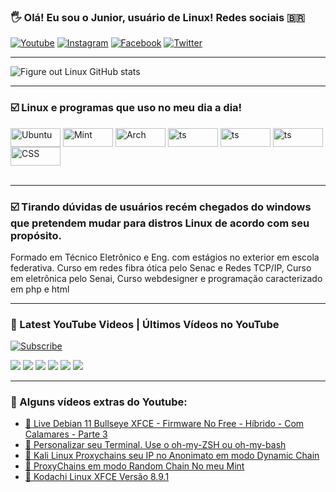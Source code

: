 
### 🖐️ Olá! Eu sou o Junior, usuário de Linux! Redes sociais 🇧🇷

[![Youtube](https://img.shields.io/badge/YouTube-FF0000?style=for-the-badge&logo=youtube&logoColor=white)](https://www.youtube.com/c/FigureoutLinuxOJuninhodoLinux)
[![Instagram](https://img.shields.io/badge/Instagram-E4405F?style=for-the-badge&logo=instagram&logoColor=white)](https://www.instagram.com/figure.out.linux/?hl=pt-br)
[![Facebook](https://img.shields.io/badge/Facebook-1877F2?style=for-the-badge&logo=facebook&logoColor=white)](https://www.facebook.com/figureoutlinux/)
[![Twitter](https://img.shields.io/badge/Twitter-1DA1F2?style=for-the-badge&logo=twitter&logoColor=white)](https://twitter.com/figureoutlinux)

___

![Figure out Linux GitHub stats](https://github-readme-stats.vercel.app/api?username=figureoutlinux&show_icons=true&theme=dark&count_private=true)

<div>

___
 
### ☑️ Linux e programas que uso no meu dia a dia!

<div style="display: inline_block">
  <img align="center" alt="Ubuntu" height="30" width="80" src="https://img.shields.io/badge/Ubuntu-E95420?style=for-the-badge&logo=ubuntu&logoColor=white" />
  <img align="center" alt="Mint" height="30" width="80" src="https://img.shields.io/badge/Linux_Mint-87CF3E?style=for-the-badge&logo=linux-mint&logoColor=white" />
  <img align="center" alt="Arch" height="30" width="80" src="https://img.shields.io/badge/Arch_Linux-1793D1?style=for-the-badge&logo=arch-linux&logoColor=white" />
  <img align="center" alt="ts" height="30" width="80" src="https://img.shields.io/badge/TypeScript-007ACC?style=for-the-badge&logo=typescript&logoColor=white" />
  <img align="center" alt="ts" height="30" width="80" src="https://img.shields.io/badge/HTML5-E34F26?style=for-the-badge&logo=html5&logoColor=white" />
  <img align="center" alt="ts" height="30" width="80" src="https://img.shields.io/badge/PHP-777BB4?style=for-the-badge&logo=php&logoColor=white" />
  <img align="center" alt="CSS" height="30" width="80" src="https://img.shields.io/badge/CSS-239120?&style=for-the-badge&logo=css3&logoColor=white">
</div><br/>
 
 ___

 ### ☑️ Tirando dúvidas de usuários recém chegados do windows que pretendem mudar para distros Linux de acordo com seu propósito.
Formado em Técnico Eletrônico e Eng. com estágios no exterior em escola federativa. Curso em redes fibra ótica pelo Senac e Redes TCP/IP, Curso em eletrônica pelo Senai, Curso webdesigner e programação caracterizado em php e html

 ___
 
### 🎥 Latest YouTube Videos | Últimos Vídeos no YouTube 
<a href="https://www.youtube.com/channel/UC_XRbJwaHSMLUZWFGndlGTQ?sub_confirmation=1"><img title="Subscribe" src="https://img.shields.io/badge/Figure.out.linux-%E2%96%B6%20Subscribe!-red" /></a>

<!-- YOUTUBE:START -->
[![](https://portfolio.dev.lawyer/api/youtube-thumbnail/?videoId=4ZSuTdrkn7o)](https://www.youtube.com/watch?v=4ZSuTdrkn7o)
[![](https://portfolio.dev.lawyer/api/youtube-thumbnail/?videoId=hfyBztnSrJg)](https://www.youtube.com/watch?v=hfyBztnSrJg)
[![](https://portfolio.dev.lawyer/api/youtube-thumbnail/?videoId=1oh5rkxX774)](https://www.youtube.com/watch?v=1oh5rkxX774)
[![](https://portfolio.dev.lawyer/api/youtube-thumbnail/?videoId=t8-GNdhklQ4)](https://www.youtube.com/watch?v=t8-GNdhklQ4)
[![](https://portfolio.dev.lawyer/api/youtube-thumbnail/?videoId=O4G3CXpT2BI)](https://www.youtube.com/watch?v=O4G3CXpT2BI)
[![](https://portfolio.dev.lawyer/api/youtube-thumbnail/?videoId=jNv3_w_3HDA)](https://www.youtube.com/watch?v=jNv3_w_3HDA)<!-- YOUTUBE:END -->
 
 ___

### 🎥 Alguns vídeos extras do Youtube:
- [🔵 Live Debian 11 Bullseye XFCE - Firmware No Free - Híbrido - Com Calamares - Parte 3](https://www.youtube.com/watch?v=BzIn-8l36nU&t=3703s)<br/>
- [🔵 Personalizar seu Terminal. Use o oh-my-ZSH ou oh-my-bash](https://www.youtube.com/watch?v=gShUs0i96OU)<br/>
- [🔵 Kali Linux Proxychains seu IP no Anonimato em modo Dynamic Chain](https://www.youtube.com/watch?v=iTIPxQaIyNI)<br/>
- [🔵 ProxyChains em modo Random Chain No meu Mint](https://www.youtube.com/watch?v=Tmh1ycpxLJE&t=360s)<br/>
- [🔵 Kodachi Linux XFCE Versão 8.9.1](https://www.youtube.com/watch?v=9QHT7JYAHvU)<br/>

